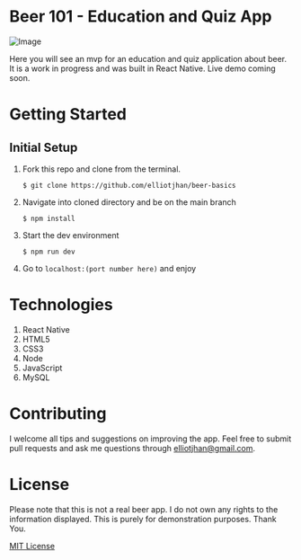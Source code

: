 # Beer 101 - Education and Quiz App

![Image]()

Here you will see an mvp for an education and quiz application about beer. It is a work in progress and was built in React Native. Live demo coming soon.

# Getting Started

## Initial Setup

1. Fork this repo and clone from the terminal. 

       $ git clone https://github.com/elliotjhan/beer-basics

2. Navigate into cloned directory and be on the main branch

       $ npm install

3. Start the dev environment 
       
       $ npm run dev   

4. Go to `localhost:(port number here)` and enjoy

# Technologies 

1. React Native
2. HTML5
3. CSS3
4. Node
5. JavaScript
6. MySQL 

# Contributing

I welcome all tips and suggestions on improving the app. 
Feel free to submit pull requests and ask me questions through elliotjhan@gmail.com.

# License

Please note that this is not a real beer app.
I do not own any rights to the information displayed.
This is purely for demonstration purposes.
Thank You.

[MIT License](https://opensource.org/licenses/mit-license.php)
